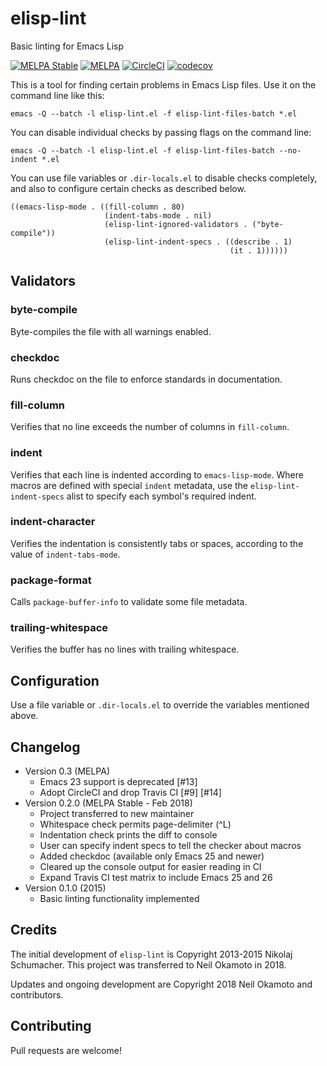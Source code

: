 elisp-lint
==========

Basic linting for Emacs Lisp

[![MELPA Stable](https://stable.melpa.org/packages/elisp-lint-badge.svg)](https://stable.melpa.org/#/elisp-lint)
[![MELPA](https://melpa.org/packages/elisp-lint-badge.svg)](https://melpa.org/#/elisp-lint)
[![CircleCI](https://img.shields.io/circleci/project/github/gonewest818/elisp-lint.svg)](https://circleci.com/gh/gonewest818/elisp-lint)
[![codecov](https://codecov.io/gh/gonewest818/elisp-lint/branch/master/graph/badge.svg)](https://codecov.io/gh/gonewest818/elisp-lint)

This is a tool for finding certain problems in Emacs Lisp files. Use it on the command line like this:

    emacs -Q --batch -l elisp-lint.el -f elisp-lint-files-batch *.el

You can disable individual checks by passing flags on the command line:

    emacs -Q --batch -l elisp-lint.el -f elisp-lint-files-batch --no-indent *.el

You can use file variables or `.dir-locals.el` to disable checks completely, and
also to configure certain checks as described below.

    ((emacs-lisp-mode . ((fill-column . 80)
                         (indent-tabs-mode . nil)
                         (elisp-lint-ignored-validators . ("byte-compile"))
                         (elisp-lint-indent-specs . ((describe . 1)
                                                     (it . 1))))))

Validators
----------

### byte-compile ###

Byte-compiles the file with all warnings enabled.

### checkdoc ###

Runs checkdoc on the file to enforce standards in documentation.

### fill-column ###

Verifies that no line exceeds the number of columns in `fill-column`.

### indent ###

Verifies that each line is indented according to `emacs-lisp-mode`. Where macros
are defined with special `indent` metadata, use the `elisp-lint-indent-specs` alist
to specify each symbol's required indent.

### indent-character ###

Verifies the indentation is consistently tabs or spaces, according to the value
of `indent-tabs-mode`.

### package-format ###

Calls `package-buffer-info` to validate some file metadata.

### trailing-whitespace ###

Verifies the buffer has no lines with trailing whitespace.

Configuration
-------------

Use a file variable or `.dir-locals.el` to override the variables mentioned
above.

Changelog
---------

* Version 0.3 (MELPA)
   - Emacs 23 support is deprecated [#13]
   - Adopt CircleCI and drop Travis CI [#9] [#14]
* Version 0.2.0 (MELPA Stable - Feb 2018)
   - Project transferred to new maintainer
   - Whitespace check permits page-delimiter (^L)
   - Indentation check prints the diff to console
   - User can specify indent specs to tell the checker about macros
   - Added checkdoc (available only Emacs 25 and newer)
   - Cleared up the console output for easier reading in CI
   - Expand Travis CI test matrix to include Emacs 25 and 26
* Version 0.1.0 (2015)
   - Basic linting functionality implemented

Credits
-------

The initial development of `elisp-lint` is Copyright 2013-2015 Nikolaj
Schumacher. This project was transferred to Neil Okamoto in 2018.

Updates and ongoing development are Copyright 2018 Neil Okamoto and contributors.

Contributing
------------

Pull requests are welcome!

